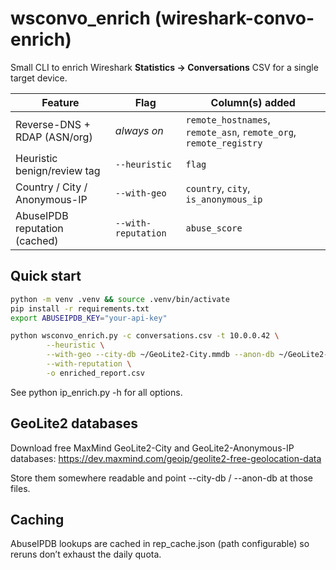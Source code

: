 # wsconvo_enrich (wireshark-convo-enrich)

Small CLI to enrich Wireshark **Statistics → Conversations** CSV for a single target
device.

| Feature | Flag | Column(s) added |
|---------|------|-----------------|
|Reverse-DNS + RDAP (ASN/org) | _always on_ | `remote_hostnames`, `remote_asn`, `remote_org`, `remote_registry` |
|Heuristic benign/review tag | `--heuristic` | `flag` |
|Country / City / Anonymous-IP | `--with-geo` | `country`, `city`, `is_anonymous_ip` |
|AbuseIPDB reputation (cached) | `--with-reputation` | `abuse_score` |

## Quick start

```bash
python -m venv .venv && source .venv/bin/activate
pip install -r requirements.txt
export ABUSEIPDB_KEY="your-api-key"

python wsconvo_enrich.py -c conversations.csv -t 10.0.0.42 \
        --heuristic \
        --with-geo --city-db ~/GeoLite2-City.mmdb --anon-db ~/GeoLite2-Anonymous-IP.mmdb \
        --with-reputation \
        -o enriched_report.csv
```

See python ip_enrich.py -h for all options.

## GeoLite2 databases
Download free MaxMind GeoLite2-City and GeoLite2-Anonymous-IP databases: https://dev.maxmind.com/geoip/geolite2-free-geolocation-data

Store them somewhere readable and point --city-db / --anon-db at those files.

## Caching
AbuseIPDB lookups are cached in rep_cache.json (path configurable) so reruns don’t exhaust the daily quota.
